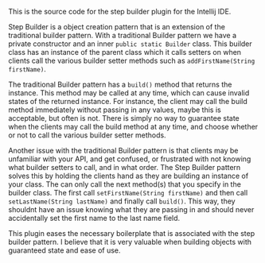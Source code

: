 This is the source code for the step builder plugin for the Intellij IDE.

Step Builder is a object creation pattern that is an extension of the traditional builder pattern. 
With a traditional Builder pattern we have a private constructor and an inner ```public static Builder``` class.
This builder class has an instance of the parent class which it calls setters on when clients call the various 
builder setter methods such as ```addFirstName(String firstName)```.

The traditional Builder pattern has a  ```build()``` method that returns the instance.
This method may be called at any time, which can cause invalid states of the returned instance. For instance, the
client may call the build method immediately without passing in any values, maybe this is acceptable, but often
is not. There is simply no way to guarantee state when the clients may call the build method at any time, and choose whether
or not to call the various builder setter methods.

Another issue with the traditional Builder pattern is that clients may be unfamiliar with your API, and get confused,
or frustrated with not knowing what builder setters to call, and in what order. The Step Builder pattern solves this
by holding the clients hand as they are building an instance of your class. The can only call the next method(s)
that you specify in the builder class. The first call ```setFirstName(String firstName)``` and then call ```setLastName(String lastName)```
and finally call ```build()```. This way, they shouldnt have an issue knowing what they are passing in and should never
accidentally set the first name to the last name field.

This plugin eases the necessary boilerplate that is associated with the step builder pattern. I believe that it is very valuable
when building objects with guaranteed state and ease of use.